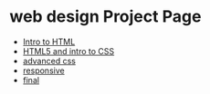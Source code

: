 # web design Project Page
<ul>
    <li><a href="intro_to_html/index.html" target="blank">Intro to HTML</a></li>
    <li><a href="HTML5_to_intro_CSS/index.html" target="blank">HTML5 and intro to CSS</a></li>
    <li><a href="adv_css/index.html" target="blank" >advanced css</a></li>
    <li><a href="responsive/index.html" target="blank">responsive</a></li>
    <li><a href="final/index.html" target="blank">final</a></li>
</ul>
